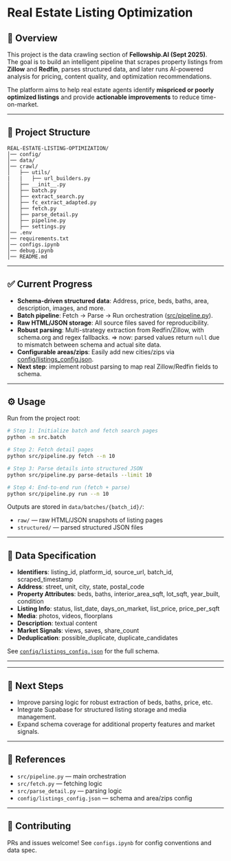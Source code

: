 # Real Estate Listing Optimization

## 📌 Overview
This project is the data crawling section of **Fellowship.AI (Sept 2025)**.  
The goal is to build an intelligent pipeline that scrapes property listings from **Zillow** and **Redfin**, parses structured data, and later runs AI-powered analysis for pricing, content quality, and optimization recommendations.  

The platform aims to help real estate agents identify **mispriced or poorly optimized listings** and provide **actionable improvements** to reduce time-on-market.

---


## 📂 Project Structure
```
REAL-ESTATE-LISTING-OPTIMIZATION/
│── config/
│── data/
│── crawl/
│   ├── utils/
|   |   ├── url_builders.py
│   ├── __init__.py
│   ├── batch.py
│   ├── extract_search.py
│   ├── fc_extract_adapted.py
│   ├── fetch.py
│   ├── parse_detail.py
│   ├── pipeline.py
│   ├── settings.py
│── .env
│── requirements.txt
│── configs.ipynb
│── debug.ipynb
│── README.md
```

---

## ✅ Current Progress

- **Schema-driven structured data**: Address, price, beds, baths, area, description, images, and more.
- **Batch pipeline**: Fetch → Parse → Run orchestration ([src/pipeline.py](src/pipeline.py)).
- **Raw HTML/JSON storage**: All source files saved for reproducibility.
- **Robust parsing**: Multi-strategy extraction from Redfin/Zillow, with schema.org and regex fallbacks. => now: parsed values return `null` due to mismatch between schema and actual site data.  
- **Configurable areas/zips**: Easily add new cities/zips via [config/listings_config.json](config/listings_config.json).
- **Next step**: implement robust parsing to map real Zillow/Redfin fields to schema.


---

## ⚙️ Usage
Run from the project root:

```bash
# Step 1: Initialize batch and fetch search pages
python -m src.batch

# Step 2: Fetch detail pages
python src/pipeline.py fetch --n 10

# Step 3: Parse details into structured JSON
python src/pipeline.py parse-details --limit 10

# Step 4: End-to-end run (fetch + parse)
python src/pipeline.py run --n 10
```

Outputs are stored in `data/batches/{batch_id}/`:

- `raw/` — raw HTML/JSON snapshots of listing pages
- `structured/` — parsed structured JSON files

---

## 📑 Data Specification

- **Identifiers**: listing_id, platform_id, source_url, batch_id, scraped_timestamp
- **Address**: street, unit, city, state, postal_code
- **Property Attributes**: beds, baths, interior_area_sqft, lot_sqft, year_built, condition
- **Listing Info**: status, list_date, days_on_market, list_price, price_per_sqft
- **Media**: photos, videos, floorplans
- **Description**: textual content
- **Market Signals**: views, saves, share_count
- **Deduplication**: possible_duplicate, duplicate_candidates

See [`config/listings_config.json`](config/listings_config.json) for the full schema.

---
---

## 🚀 Next Steps

- Improve parsing logic for robust extraction of beds, baths, price, etc.
- Integrate Supabase for structured listing storage and media management.
- Expand schema coverage for additional property features and market signals.

---

## 📝 References

- `src/pipeline.py` — main orchestration
- `src/fetch.py` — fetching logic
- `src/parse_detail.py` — parsing logic
- `config/listings_config.json` — schema and area/zips config

---

## 🤝 Contributing

PRs and issues welcome! See `configs.ipynb` for config conventions and data spec.
